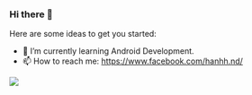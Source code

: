 ### Hi there 👋

Here are some ideas to get you started:

- 🌱 I’m currently learning Android Development.
- 📫 How to reach me: https://www.facebook.com/hanhh.nd/

![](https://komarev.com/ghpvc/?username=hanh-nd)
